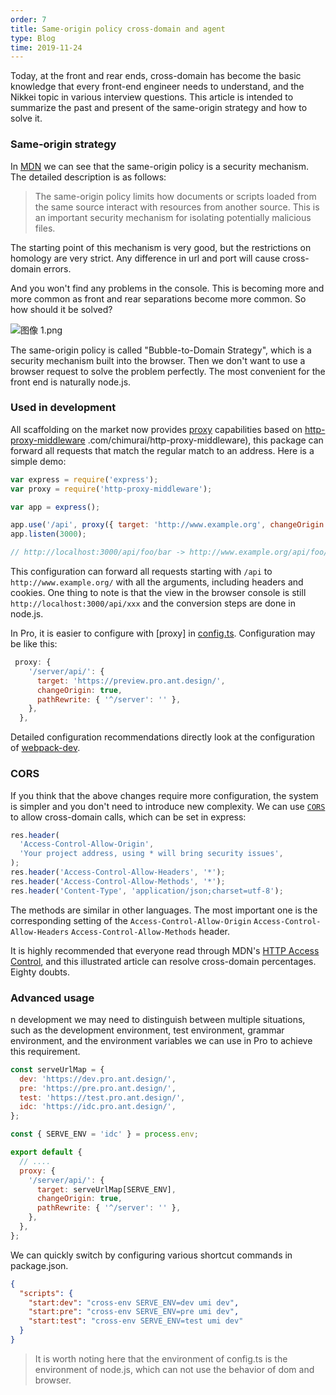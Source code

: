 ```yaml
---
order: 7
title: Same-origin policy cross-domain and agent
type: Blog
time: 2019-11-24
---
```


Today, at the front and rear ends, cross-domain has become the basic knowledge that every front-end engineer needs to understand, and the Nikkei topic in various interview questions. This article is intended to summarize the past and present of the same-origin strategy and how to solve it.

### Same-origin strategy

In [MDN](https://developer.mozilla.org/zh-CN/docs/Web/Security/Same-origin_policy) we can see that the same-origin policy is a security mechanism. The detailed description is as follows:

> The same-origin policy limits how documents or scripts loaded from the same source interact with resources from another source. This is an important security mechanism for isolating potentially malicious files.

The starting point of this mechanism is very good, but the restrictions on homology are very strict. Any difference in url and port will cause cross-domain errors.

And you won't find any problems in the console. This is becoming more and more common as front and rear separations become more common. So how should it be solved?

![图像 1.png](https://gw.alipayobjects.com/zos/antfincdn/NIALgXw4QG/1574263212481-55d42245-f348-4f55-8508-4475f7e1f05d.png)

The same-origin policy is called "Bubble-to-Domain Strategy", which is a security mechanism built into the browser. Then we don't want to use a browser request to solve the problem perfectly. The most convenient for the front end is naturally node.js.

### Used in development

All scaffolding on the market now provides [proxy](https://webpack.js.org/configuration/dev-server/#devserverproxy) capabilities based on [http-proxy-middleware](https://github) .com/chimurai/http-proxy-middleware), this package can forward all requests that match the regular match to an address. Here is a simple demo:

```javascript
var express = require('express');
var proxy = require('http-proxy-middleware');

var app = express();

app.use('/api', proxy({ target: 'http://www.example.org', changeOrigin: true }));
app.listen(3000);

// http://localhost:3000/api/foo/bar -> http://www.example.org/api/foo/bar
```

This configuration can forward all requests starting with `/api` to `http://www.example.org/` with all the arguments, including headers and cookies. One thing to note is that the view in the browser console is still `http://localhost:3000/api/xxx` and the conversion steps are done in node.js.

In Pro, it is easier to configure with [proxy] in [config.ts](https://github.com/ant-design/ant-design-pro/blob/4c6a11eedad8baee97022ee452cedc76f097421a/config/config.ts#L185). Configuration may be like this:

```javascript
 proxy: {
    '/server/api/': {
      target: 'https://preview.pro.ant.design/',
      changeOrigin: true,
      pathRewrite: { '^/server': '' },
    },
  },
```

Detailed configuration recommendations directly look at the configuration of [webpack-dev](https://webpack.js.org/configuration/dev-server/#devserverproxy).

### CORS

If you think that the above changes require more configuration, the system is simpler and you don't need to introduce new complexity. We can use [`CORS`](https://developer.mozilla.org/zh-CN/docs/Web/HTTP/Access_control_CORS) to allow cross-domain calls, which can be set in express:

```javascript
res.header(
  'Access-Control-Allow-Origin',
  'Your project address, using * will bring security issues',
);
res.header('Access-Control-Allow-Headers', '*');
res.header('Access-Control-Allow-Methods', '*');
res.header('Content-Type', 'application/json;charset=utf-8');
```

The methods are similar in other languages. The most important one is the corresponding setting of the `Access-Control-Allow-Origin` `Access-Control-Allow-Headers` `Access-Control-Allow-Methods` header.

It is highly recommended that everyone read through MDN's [HTTP Access Control](https://developer.mozilla.org/zh-CN/docs/Web/HTTP/Access_control_CORS), and this illustrated article can resolve cross-domain percentages. Eighty doubts.

### Advanced usage

n development we may need to distinguish between multiple situations, such as the development environment, test environment, grammar environment, and the environment variables we can use in Pro to achieve this requirement.

```javascript
const serveUrlMap = {
  dev: 'https://dev.pro.ant.design/',
  pre: 'https://pre.pro.ant.design/',
  test: 'https://test.pro.ant.design/',
  idc: 'https://idc.pro.ant.design/',
};

const { SERVE_ENV = 'idc' } = process.env;

export default {
  // ....
  proxy: {
    '/server/api/': {
      target: serveUrlMap[SERVE_ENV],
      changeOrigin: true,
      pathRewrite: { '^/server': '' },
    },
  },
};
```

We can quickly switch by configuring various shortcut commands in package.json.

```json
{
  "scripts": {
    "start:dev": "cross-env SERVE_ENV=dev umi dev",
    "start:pre": "cross-env SERVE_ENV=pre umi dev",
    "start:test": "cross-env SERVE_ENV=test umi dev"
  }
}
```

> It is worth noting here that the environment of config.ts is the environment of node.js, which can not use the behavior of dom and browser.
